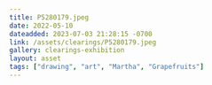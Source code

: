 ```yaml
---
title: P5280179.jpeg
date: 2022-05-10
dateadded: 2023-07-03 21:28:15 -0700
link: /assets/clearings/P5280179.jpeg
gallery: clearings-exhibition
layout: asset
tags: ["drawing", "art", "Martha", "Grapefruits"]
--- 
```

